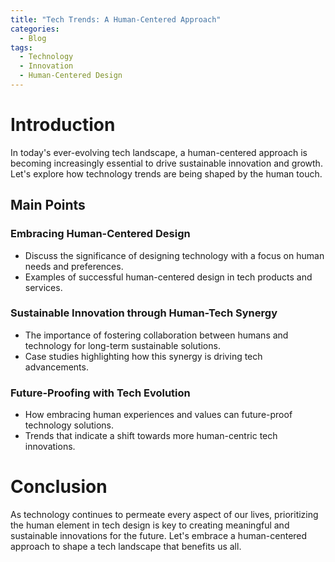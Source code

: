 ```yaml
---
title: "Tech Trends: A Human-Centered Approach"
categories:
  - Blog
tags:
  - Technology
  - Innovation
  - Human-Centered Design
---
```


# Introduction
In today's ever-evolving tech landscape, a human-centered approach is becoming increasingly essential to drive sustainable innovation and growth. Let's explore how technology trends are being shaped by the human touch.

## Main Points
### Embracing Human-Centered Design
- Discuss the significance of designing technology with a focus on human needs and preferences.
- Examples of successful human-centered design in tech products and services.

### Sustainable Innovation through Human-Tech Synergy
- The importance of fostering collaboration between humans and technology for long-term sustainable solutions.
- Case studies highlighting how this synergy is driving tech advancements.

### Future-Proofing with Tech Evolution
- How embracing human experiences and values can future-proof technology solutions.
- Trends that indicate a shift towards more human-centric tech innovations.

# Conclusion
As technology continues to permeate every aspect of our lives, prioritizing the human element in tech design is key to creating meaningful and sustainable innovations for the future. Let's embrace a human-centered approach to shape a tech landscape that benefits us all.